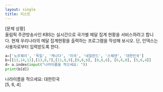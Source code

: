 ```yaml
---
layout: single
title: 리스트
---
```



[문제 상황]  
올림픽 주관방송사인 KBS는 실시간으로 국가별 메달 집계 현황을 서비스하려고 합니다. 현재
우리나라의 메달 집계현황을 출력하는 프로그램을 작성해 보시오. 단, 인덱스는 사용자로부터
입력받도록 한다.
~~~python
a=['노르웨이', '독일', '캐나다', '미국', '네덜란드', '스웨덴', '대한민국']
b=[[13,14,11],[13,8,7],[11,8,9],[9,8,6], [8,6,6], [6,6,0], [5,6,4]]
d= a.index(input("나라이름을 적으세요: "))
print(b[d])
~~~
나라이름을 적으세요: 대한민국  
[5, 6, 4]
